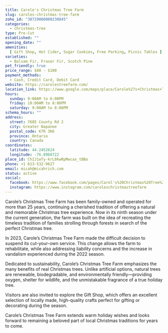 ```yaml
---
title: Carole's Christmas Tree Farm
slug: caroles-christmas-tree-farm
zoho_id: "38729000000230845"
categories:
  - christmas-tree
type: Pre-Cut
established: ""
opening_date: ""
amenities:
  [ Gift Shop, Hot Cider, Sugar Cookies, Free Parking, Picnic Tables ]
varieties:
  - Balsam Fir, Fraser Fir, Scotch Pine
pet_friendly: true
price_range: $80 - $100
payment_methods:
  - Cash, Credit Card, Debit Card
website: https://carolestreefarm.com/
location_link: https://www.google.com/maps/place/Carole%27s+Christmas+Tree+Farm/@44.2452624,-76.89687219999999,14z/data=!4m8!1m2!2m1!1sCarole%27s+Christmas+Tree+Farm!3m4!1s0x4cd2cb4afaf204d7:0x1a04ed1f6b1ccca4!8m2!3d44.2452624!4d-76.89687219999999
hours:
  sunday: 9:00AM to 6:00PM
  friday: 10:00AM to 8:00PM
  saturday: 9:00AM to 8:00PM
schema_hours: ""
address:
  street: 7685 County Rd 2
  city: Greater Napanee
  postal_code: K7R 3K6
  province: Ontario
  country: Canada
coordinates:
  latitude: 44.2452624
  longitude: -76.8968722
place_id: ChIJ1wTy-krL0kwRpMwcax_tBBo
phone: +1 613-532-9627
email: micah@micahrich.com
status: active
social:
  facebook: https://www.facebook.com/pages/Carol's%20Christmas%20Tree%20Farm/154382234918454/
  instagram: https://www.instagram.com/caroleschristmastreefarm
---
```


Carole’s Christmas Tree Farm has been family-owned and operated for more than 25 years, continuing a cherished tradition of offering a natural and memorable Christmas tree experience. Now in its ninth season under the current generation, the farm was built on the idea of recreating the timeless tradition of families strolling through forests in search of the perfect Christmas tree.

In 2023, Carole’s Christmas Tree Farm made the difficult decision to suspend its cut-your-own service. This change allows the farm to rehabilitate, while also addressing liability concerns and the increase in vandalism experienced during the 2022 season.

Dedicated to sustainability, Carole’s Christmas Tree Farm emphasizes the many benefits of real Christmas trees. Unlike artificial options, natural trees are renewable, biodegradable, and environmentally friendly—providing oxygen, shelter for wildlife, and the unmistakable fragrance of a true holiday tree.

Visitors are also invited to explore the Gift Shop, which offers an excellent selection of locally made, high-quality crafts perfect for gifting or decorating during the season.

Carole’s Christmas Tree Farm extends warm holiday wishes and looks forward to remaining a beloved part of local Christmas traditions for years to come.
